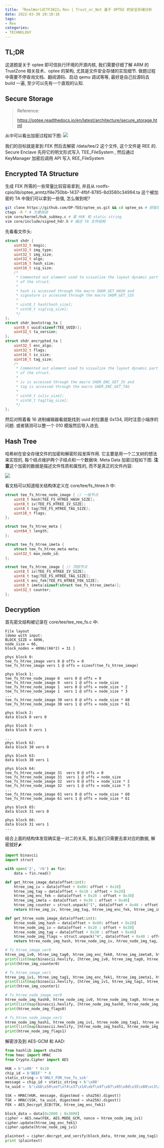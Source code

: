 ```yaml
---
title: 「RealWorldCTF2022」Rev | Trust_or_Not 基于 OPTEE 的安全存储分析
date: 2022-03-30 20:18:16
tags:
- Rev
categories:
- TECHNOLOGY
---
```


## TL;DR

这道题是关于 optee 即可信执行环境的开源内核, 我们需要仔细了解 ARM 的 TrustZone 相关技术、optee 的架构, 尤其是文件安全存储的实现细节. 做题过程中需要不停查询文档、翻阅源码、启动 qemu 调试等等, 最好是自己拉源码去 build 一遍, 至少可以先有一个直观的认知.

## Secure Storage

> Reference:
> 
> https://optee.readthedocs.io/en/latest/architecture/secure_storage.html



从中可以看出加密过程如下图:
![](https://img-blog.csdnimg.cn/img_convert/a51a584a02c1ae48692d34b7f286e040.png)

我们的目标就是拿到 FEK 然后去解密 /data/tee/2 这个文件, 这个文件是 REE 的. Secure Enclave 先将它的明文形式写入 TEE_FileSystem , 然后通过 KeyManager 加密后调用 API 写入 REE_FileSystem

## Encrypted TA Structure

生成 FEK 所需的一些常量比较容易拿到, 并且从 rootfs-cpio/lib/optee_armtz/f4e750bb-1437-4fbf-8785-8d3580c34994.ta 这个被加密的 TA 中我们可以拿到一些值, 怎么做到呢?

```bash
git clone https://github.com/OP-TEE/optee_os.git && cd optee_os # 获取项目源码
ctags -R * # 方便阅读
vim core/kernel/huk_subkey.c # 拿 HUK 和 static string
vim core/include/signed_hdr.h # 描述 TA 文件结构
```

先看看文件头:

```c
struct shdr {
    uint32_t magic;
    uint32_t img_type;
    uint32_t img_size;
    uint32_t algo;
    uint16_t hash_size;
    uint16_t sig_size;
    /*
     * Commented out element used to visualize the layout dynamic part
     * of the struct.
     *
     * hash is accessed through the macro SHDR_GET_HASH and
     * signature is accessed through the macro SHDR_GET_SIG
     *
     * uint8_t hash[hash_size];
     * uint8_t sig[sig_size];
     */
};
struct shdr_bootstrap_ta {
    uint8_t uuid[sizeof(TEE_UUID)];
    uint32_t ta_version;
};
struct shdr_encrypted_ta {
    uint32_t enc_algo;
    uint32_t flags;
    uint16_t iv_size;
    uint16_t tag_size;
    /*
     * Commented out element used to visualize the layout dynamic part
     * of the struct.
     *
     * iv is accessed through the macro SHDR_ENC_GET_IV and
     * tag is accessed through the macro SHDR_ENC_GET_TAG
     *
     * uint8_t iv[iv_size];
     * uint8_t tag[tag_size];
     */
};
```

然后对照着看 16 进制编辑器看就能找到 uuid 的位置是 0x134, 同时注意小端序的问题. 或者猜测可以整一个 010 模版然后导入进去.

## Hash Tree

哈希树在安全存储文件的加密和解密阶段发挥作用. 它主要是用一个二叉树的想法来实现的, 每个结点维护两个子结点和一个数据块. Meta Data 加密过程如下图. **注意**这个加密的数据是描述文件性质和属性的, 而不是真正的文件内容:

![](https://optee.readthedocs.io/en/latest/_images/meta_data_encryption.png)

看文档可以知道相关结构体定义在 core/tee/fs_htree.h 中:

```c
struct tee_fs_htree_node_image { // 一般节点
    uint8_t hash[TEE_FS_HTREE_HASH_SIZE];
    uint8_t iv[TEE_FS_HTREE_IV_SIZE];
    uint8_t tag[TEE_FS_HTREE_TAG_SIZE];
    uint16_t flags;
};

struct tee_fs_htree_meta {
    uint64_t length;
};

struct tee_fs_htree_imeta {
    struct tee_fs_htree_meta meta;
    uint32_t max_node_id;
};

struct tee_fs_htree_image { // 顶部节点
    uint8_t iv[TEE_FS_HTREE_IV_SIZE];
    uint8_t tag[TEE_FS_HTREE_TAG_SIZE];
    uint8_t enc_fek[TEE_FS_HTREE_FEK_SIZE];
    uint8_t imeta[sizeof(struct tee_fs_htree_imeta)];
    uint32_t counter;
};
```

## Decryption

首先密文结构被记录在 core/tee/tee_ree_fs.c 中:

```
File layout
[demo with input:
BLOCK_SIZE = 4096,
node_size = 66,
block_nodes = 4096/(66*2) = 31 ]

phys block 0:
tee_fs_htree_image vers 0 @ offs = 0
tee_fs_htree_image vers 1 @ offs = sizeof(tee_fs_htree_image)

phys block 1:
tee_fs_htree_node_image 0  vers 0 @ offs = 0
tee_fs_htree_node_image 0  vers 1 @ offs = node_size
tee_fs_htree_node_image 1  vers 0 @ offs = node_size * 2
tee_fs_htree_node_image 1  vers 1 @ offs = node_size * 3
...
tee_fs_htree_node_image 30 vers 0 @ offs = node_size * 60
tee_fs_htree_node_image 30 vers 1 @ offs = node_size * 61

phys block 2:
data block 0 vers 0

phys block 3:
data block 0 vers 1

...
phys block 62:
data block 30 vers 0

phys block 63:
data block 30 vers 1

phys block 64:
tee_fs_htree_node_image 31  vers 0 @ offs = 0
tee_fs_htree_node_image 31  vers 1 @ offs = node_size
tee_fs_htree_node_image 32  vers 0 @ offs = node_size * 2
tee_fs_htree_node_image 32  vers 1 @ offs = node_size * 3
...
tee_fs_htree_node_image 61 vers 0 @ offs = node_size * 60
tee_fs_htree_node_image 61 vers 1 @ offs = node_size * 61

phys block 65:
data block 31 vers 0

phys block 66:
data block 31 vers 1
...
```

结合上面的结构体发现确实是一对二的关系, 那么我们只需要去拿对应的数据, 解密就好🌶️:

```python
import binascii
import struct

with open('2', 'rb') as fin:
    data = fin.read()

def get_htree_image_data(offset:int):
    htree_img_iv = data[offset + 0x00: offset + 0x10]
    htree_img_tag = data[offset + 0x10 : offset + 0x20]
    htree_img_enc_fek = data[offset + 0x20 : offset + 0x30]
    htree_img_imeta = data[offset + 0x30 : offset + 0x40]
    htree_img_counter = struct.unpack("I", data[offset + 0x40 : offset + 0x44])[0]
    return htree_img_iv, htree_img_tag, htree_img_enc_fek, htree_img_imeta, htree_img_counter

def get_htree_node_image_data(offset:int):
    htree_node_img_hash = data[offset + 0x00: offset + 0x20]
    htree_node_img_iv = data[offset + 0x20 : offset + 0x30]
    htree_node_img_tag = data[offset + 0x30 : offset + 0x40]
    htree_node_img_flags = struct.unpack("H", data[offset + 0x40 : offset + 0x42])[0]
    return htree_node_img_hash, htree_node_img_iv, htree_node_img_tag, htree_node_img_flags

# fs_htree_image_ver0
htree_img_iv0, htree_img_tag0, htree_img_enc_fek0, htree_img_imeta0, htree_img_counter0 = get_htree_image_data(0)
print(list(map(binascii.hexlify, [htree_img_iv0, htree_img_tag0, htree_img_enc_fek0, htree_img_imeta0])))
print(htree_img_counter0)

# fs_htree_image_ver1
htree_img_iv1, htree_img_tag1, htree_img_enc_fek1, htree_img_imeta1, htree_img_counter1 = get_htree_image_data(0x44)
print(list(map(binascii.hexlify, [htree_img_iv1, htree_img_tag1, htree_img_enc_fek1, htree_img_imeta1])))
print(htree_img_counter1)

# fs_htree_node_image_ver0
htree_node_img_hash0, htree_node_img_iv0, htree_node_img_tag0, htree_node_img_flags0 = get_htree_node_image_data(0x1000)
print(list(map(binascii.hexlify, [htree_node_img_hash0, htree_node_img_iv0, htree_node_img_tag0])))
print(htree_node_img_flags0)

# fs_htree_node_image_ver1
htree_node_img_hash1, htree_node_img_iv1, htree_node_img_tag1, htree_node_img_flags1 = get_htree_node_image_data(0x1042)
print(list(map(binascii.hexlify, [htree_node_img_hash1, htree_node_img_iv1, htree_node_img_tag1])))
print(htree_node_img_flags1)
```

解密涉及到 AES-GCM 和 AAD:

```python
from hashlib import sha256
from hmac import HMAC
from Crypto.Cipher import AES

HUK = b'\x00' * 0x10
chip_id = b'BEEF' * 8
static_string = b'ONLY_FOR_tee_fs_ssk'
message = chip_id + static_string + b'\x00'
ta_uuid =  b'\xbb\x50\xe7\xf4\x37\x14\xbf\x4f\x87\x85\x8d\x35\x80\xc3\x49\x94'

SSK = HMAC(HUK, message, digestmod = sha256).digest()
TSK = HMAC(SSK, ta_uuid, digestmod = sha256).digest()
FEK = AES_Decrypt_ECB(TSK, htree_img_enc_fek1)

block_data = data[0x2000 : 0x3000]
cipher = AES.new(FEK, AES.MODE_GCM, nonce = htree_node_img_iv1)
cipher.update(htree_img_enc_fek1)
cipher.update(htree_node_img_iv1)

plaintext = cipher.decrypt_and_verify(block_data, htree_node_img_tag1)
print (plaintext)
```
